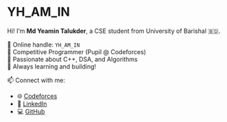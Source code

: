 # YH_AM_IN

Hi! I’m **Md Yeamin Talukder**, a CSE student from University of Barishal 🇧🇩.

🔹 Online handle: `YH_AM_IN`  
🔹 Competitive Programmer (Pupil @ Codeforces)  
🔹 Passionate about C++, DSA, and Algorithms  
🔹 Always learning and building!

📫 Connect with me:
- 🌐 [Codeforces](https://codeforces.com/profile/YH_AM-IN)
- 💼 [LinkedIn](https://www.linkedin.com/in/yeamin-talukder/)
- 💻 [GitHub](www.linkedin.com/in/yh-am-in)
